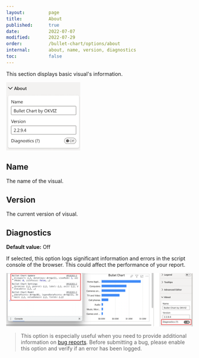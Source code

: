 ```yaml
---
layout:         page
title:          About
published:      true
date:           2022-07-07
modified:   	2022-07-29
order:          /bullet-chart/options/about
internal:       about, name, version, diagnostics
toc:            false
---
```

This section displays basic visual's information.

<img src="images/about.png" width="200" class="fr">

## Name
The name of the visual.

## Version
The current version of visual.

## Diagnostics

**Default value:** Off

If selected, this option logs significant information and errors in the script console of the browser. This could affect the performance of your report.

<img src="images/about-diagnostics.png">

> This option is especially useful when you need to provide additional information on [bug reports](../../../issues/bugs.md). Before submitting a bug, please enable this option and verify if an error has been logged.